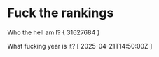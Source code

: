 # Fuck the rankings

Who the hell am I?
{ 31627684 }

What fucking year is it?
[ 2025-04-21T14:50:00Z ]
